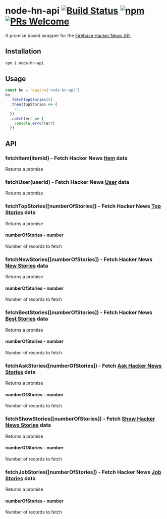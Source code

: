 # node-hn-api [![Build Status](https://travis-ci.org/arjunsajeev/node-hn-api.svg?branch=master)](https://travis-ci.org/arjunsajeev/node-hn-api) [![npm](https://img.shields.io/npm/v/node-hn-api.svg?maxAge=3600)](https://www.npmjs.com/package/node-hn-api) [![PRs Welcome](https://img.shields.io/badge/PRs-welcome-brightgreen.svg?style=flat-square)](http://makeapullrequest.com) 

A promise based wrapper for the
[Firebase Hacker News API](https://github.com/HackerNews/API)

## Installation

```sh
npm i node-hn-api
```

## Usage

```js
const hn = require('node-hn-api')
hn
  .fetchTopStories(5)
  .then(topStories => {
    //..
  })
  .catch(err => {
    console.error(err)
  })
```

## API

### fetchItem(itemId) - Fetch Hacker News [Item](https://github.com/HackerNews/API) data

Returns a promise

### fetchUser(userId) - Fetch Hacker News [User](https://github.com/HackerNews/API#users) data

Returns a promise

### fetchTopStories([numberOfStories]) - Fetch Hacker News [Top Stories](https://github.com/HackerNews/API#new-top-and-best-stories) data

Returns a promise

#### numberOfStories - number

Number of records to fetch

### fetchNewStories([numberOfStories]) - Fetch Hacker News [New Stories](https://github.com/HackerNews/API#new-top-and-best-stories) data

Returns a promise

#### numberOfStories - number

Number of records to fetch

### fetchBestStories([numberOfStories]) - Fetch Hacker News [Best Stories](https://github.com/HackerNews/API#new-top-and-best-stories) data

Returns a promise

#### numberOfStories - number

Number of records to fetch

### fetchAskStories([numberOfStories]) - Fetch [Ask Hacker News Stories](https://github.com/HackerNews/API#ask-show-and-job-stories) data

Returns a promise

#### numberOfStories - number

Number of records to fetch

### fetchShowStories([numberOfStories]) - Fetch [Show Hacker News Stories](https://github.com/HackerNews/API#ask-show-and-job-stories) data

Returns a promise

#### numberOfStories - number

Number of records to fetch

### fetchJobStories([numberOfStories]) - Fetch Hacker News [Job Stories](https://github.com/HackerNews/API#ask-show-and-job-stories) data

Returns a promise

#### numberOfStories - number

Number of records to fetch
